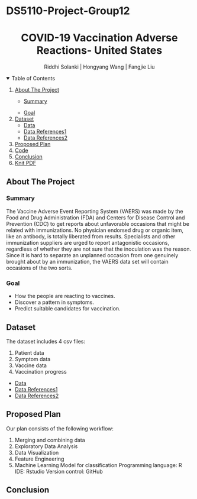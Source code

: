 # DS5110-Project-Group12
<h1 align="center"> COVID-19 Vaccination Adverse Reactions- United States </h1>
<p align="center"> Riddhi Solanki | Hongyang Wang | Fangjie Liu
<details open="open"> 
  <summary>Table of Contents</summary>
  <ol>
    <li><a href="#about-the-project">About The Project</a></li>
      <ul>
        <li><a href="#Summary">Summary</a></li>
      </ul>
      <ul>
        <li><a href="#Goal">Goal</a></li>
      </ul>
    <li>
      <a href="#Dataset">Dataset</a>
       <ul>
        <li><a href="https://github.com/Jarvis-wang/DS5110-project/tree/main/DS%205110%20project/DATA">Data</a></li>
       </ul>
        <ul>
        <li><a href="https://www.kaggle.com/ayushggarg/covid19-vaccine-adverse-reactions/tasks?taskId=3285">Data References1</a></li>         <li><a href="https://www.kaggle.com/paultimothymooney/usa-covid19-vaccinations">Data References2</a></li>
      </ul>
    </li>
    <li>
      <a href="#Proposed Plan">Proposed Plan</a>
    </li>
    <li>
      <a href="https://github.com/Jarvis-wang/DS5110-project/blob/main/DS%205110%20project/project.Rmd">Code</a>
    </li>
     <li>
      <a href="#Conclusion">Conclusion</a>
    </li>
    <li>
      <a href=" ">Knit PDF</a>
    </li>
  </ol>
</details> 
  
## About The Project

### Summary

The Vaccine Adverse Event Reporting System (VAERS) was made by the Food and Drug Administration (FDA) and Centers for Disease Control and Prevention (CDC) to get reports about unfavorable occasions that might be related with immunizations. No physician endorsed drug or organic item, like an antibody, is totally liberated from results. Specialists and other immunization suppliers are urged to report antagonistic occasions, regardless of whether they are not sure that the inoculation was the reason. Since it is hard to separate an unplanned occasion from one genuinely brought about by an immunization, the VAERS data set will contain occasions of the two sorts.

### Goal

* How the people are reacting to vaccines.
* Discover a pattern in symptoms.
* Predict suitable candidates for vaccination.

## Dataset

The dataset includes 4 csv files: 
1.	Patient data
2.	Symptom data
3.	Vaccine data
4.	Vaccination progress
<ul>
 <li><a href="https://github.com/Jarvis-wang/DS5110-project/tree/main/DS%205110%20project/DATA">Data</a></li>
 <li><a href="https://www.kaggle.com/ayushggarg/covid19-vaccine-adverse-reactions/tasks?taskId=3285">Data References1</a></li>      <li><a href="https://www.kaggle.com/paultimothymooney/usa-covid19-vaccinations">Data References2</a></li>
</ul>

## Proposed Plan

Our plan consists of the following workflow:
1.	Merging and combining data
2.	Exploratory Data Analysis
3.	Data Visualization
4.	Feature Engineering
5.	Machine Learning Model for classification
Programming language: R
IDE: Rstudio
Version control: GitHub

## Conclusion
